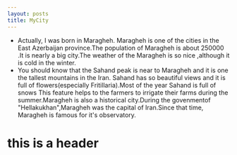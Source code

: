 ```yaml
---
layout: posts
title: MyCity
---
```

- Actually, I was born in Maragheh. Maragheh is one of the cities in the East Azerbaijan province.The population of Maragheh is about 250000 .It is nearly a big city.The weather of the Maragheh is so nice ,although it is cold in the winter.
-  You should know that the Sahand peak is near to Maragheh and it is one the tallest mountains in the Iran. Sahand has so beautiful views and it is full of flowers(especially Fritillaria).Most of the year Sahand is full of snows
This feature helps to the farmers to irrigate their farms during the summer.Maragheh is also a historical city.During the govenmentof "Hellakukhan",Maragheh was the capital of Iran.Since that time, Maragheh is famous for it's observatory.

# this is a header
